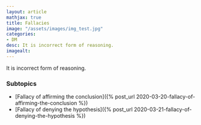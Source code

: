 ```yaml
---
layout: article
mathjax: true
title: Fallacies
image: "/assets/images/img_test.jpg"
categories:
- DM
desc: It is incorrect form of reasoning. 
imagealt: 
---
```


It is incorrect form of reasoning.

### Subtopics
- [Fallacy of affirming the conclusion]({% post_url 2020-03-20-fallacy-of-affirming-the-conclusion %})
- [Fallacy of denying the hypothesis]({% post_url 2020-03-21-fallacy-of-denying-the-hypothesis %})